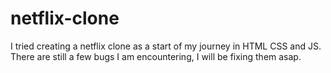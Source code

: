# netflix-clone
I tried creating a netflix clone as a start of my journey in HTML CSS and JS. There are still a few bugs I am encountering, I will be fixing them asap.
